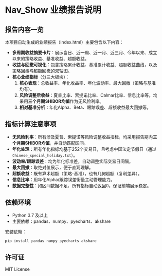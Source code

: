 

# Nav_Show 业绩报告说明

## 报告内容一览

本项目自动生成的业绩报告（index.html）主要包含以下内容：

- **多周期收益摘要卡片**：展示当日、近一周、近一月、近三月、今年以来、成立以来的策略收益、基准收益、超额收益。
- **收益与回撤可视化**：包含策略累计收益、基准累计收益、超额收益曲线，以及策略回撤与超额回撤的双轴图。
- **核心业绩指标**（分三大板块）：
  1. **核心表现**：总收益率、年化收益率、年化波动率、最大回撤（策略与基准均有）。
  2. **风险调整后收益**：夏普比率、索提诺比率、Calmar比率、信息比率等，均采用**三个月期SHIBOR均值**作为无风险利率。
  3. **相对基准分析**：年化Alpha、Beta、跟踪误差、超额收益最大回撤等。

## 指标计算注意事项

- **无风险利率**：所有涉及夏普、索提诺等风险调整收益指标，均采用报告期内**三个月期SHIBOR均值**，并自动匹配区间。
- **年化处理**：所有年化指标均基于252个交易日，且考虑中国法定节假日（通过`Chinese_special_holiday.txt`）。
- **波动率/跟踪误差**：均为年化标准差，自动调整实际交易日间隔。
- **最大回撤**：取绝对值展示，便于直观理解。
- **超额收益**：既有算术超额（策略-基准），也有几何超额（复利差异）。
- **信息比率**：用年化Alpha/跟踪误差衡量主动管理能力。
- **数据完整性**：如区间数据不足，所有指标自动返回0，保证前端展示稳定。

## 依赖环境

- Python 3.7 及以上
- 主要依赖：pandas、numpy、pyecharts、akshare

安装依赖：
```bash
pip install pandas numpy pyecharts akshare
```

## 许可证

MIT License
